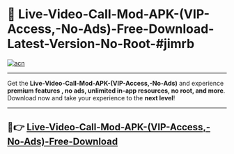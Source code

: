 # 🚀 Live-Video-Call-Mod-APK-(VIP-Access,-No-Ads)-Free-Download-Latest-Version-No-Root-#jimrb

[![acn](https://i.imgur.com/BIQs5tu.png)](https://hapymods.com?title=Live+Video+Call+Mod+APK+(VIP+Access,+No+Ads)&ref=jimrb)

---

Get the **Live-Video-Call-Mod-APK-(VIP-Access,-No-Ads)** and experience **premium features , no ads, unlimited in-app resources, no root, and more**. Download now and take your experience to the **next level**!

---

## 🤖👉 [Live-Video-Call-Mod-APK-(VIP-Access,-No-Ads)-Free-Download](https://hapymods.com?title=Live+Video+Call+Mod+APK+(VIP+Access,+No+Ads)&ref=jimrb)